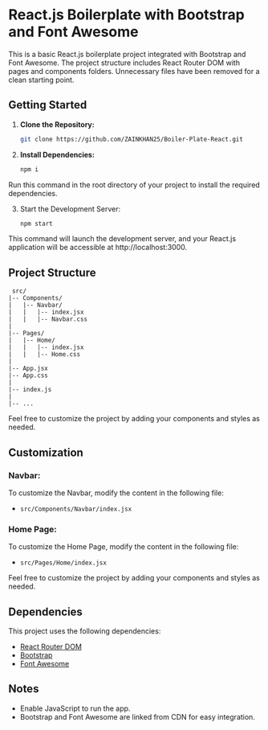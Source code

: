 # React.js Boilerplate with Bootstrap and Font Awesome

This is a basic React.js boilerplate project integrated with Bootstrap and Font Awesome. The project structure includes React Router DOM with pages and components folders. Unnecessary files have been removed for a clean starting point.

## Getting Started

1. **Clone the Repository:**
   ```bash
   git clone https://github.com/ZAINKHAN25/Boiler-Plate-React.git

2. **Install Dependencies:**
   ```bash
   npm i
   
Run this command in the root directory of your project to install the required dependencies.

3. Start the Development Server:
   ```bash
   npm start

This command will launch the development server, and your React.js application will be accessible at http://localhost:3000.

## Project Structure

     src/
    |-- Components/
    |   |-- Navbar/
    |   |   |-- index.jsx
    |   |   |-- Navbar.css
    |
    |-- Pages/
    |   |-- Home/
    |   |   |-- index.jsx
    |   |   |-- Home.css
    |
    |-- App.jsx
    |-- App.css
    |
    |-- index.js
    |
    |-- ...

Feel free to customize the project by adding your components and styles as needed.

## Customization

### Navbar:

To customize the Navbar, modify the content in the following file:
- `src/Components/Navbar/index.jsx`

### Home Page:

To customize the Home Page, modify the content in the following file:
- `src/Pages/Home/index.jsx`

Feel free to customize the project by adding your components and styles as needed.

## Dependencies

This project uses the following dependencies:

- [React Router DOM](https://reactrouter.com/web/guides/quick-start)
- [Bootstrap](https://getbootstrap.com/docs/5.3/getting-started/introduction/)
- [Font Awesome](https://fontawesome.com/start)

## Notes

- Enable JavaScript to run the app.
- Bootstrap and Font Awesome are linked from CDN for easy integration.
